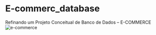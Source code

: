 # E-commerc_database
 Refinando um Projeto Conceitual de Banco de Dados – E-COMMERCE
![e-commerce](https://github.com/LeehCoelhoo/E-commerc_database/assets/38981626/e8cbb4ef-7588-4438-af7a-a3fb04a5164a)
